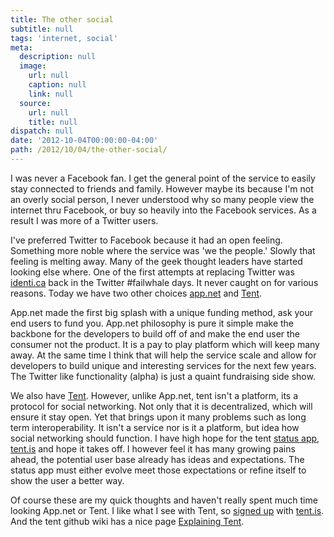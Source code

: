 ```yaml
---
title: The other social
subtitle: null
tags: 'internet, social'
meta:
  description: null
  image:
    url: null
    caption: null
    link: null
  source:
    url: null
    title: null
dispatch: null
date: '2012-10-04T00:00:00-04:00'
path: /2012/10/04/the-other-social/
---
```

I was never a Facebook fan. I get the general point of the service to easily stay connected to friends and family. However maybe its because I'm not an overly social person, I never understood why so many people view the internet thru Facebook, or buy so heavily into the Facebook services. As a result I was more of a Twitter users.

I've preferred Twitter to Facebook because it had an open feeling. Something more noble where the service was 'we the people.' Slowly that feeling is melting away. Many of the geek thought leaders have started looking else where. One of the first attempts at replacing Twitter was [identi.ca][1] back in the Twitter #failwhale days. It never caught on for various reasons. Today we have two other choices [app.net][2] and [Tent][3].

App.net made the first big splash with a unique funding method, ask your end users to fund you. App.net philosophy is pure it simple make the backbone for the developers to build off of and make the end user the consumer not the product. It is a pay to play platform which will keep many away. At the same time I think that will help the service scale and allow for developers to build unique and interesting services for the next few years. The Twitter like functionality (alpha) is just a quaint fundraising side show.

We also have [Tent][3]. However, unlike App.net, tent isn't a platform, its a protocol for social networking. Not only that it is decentralized, which will ensure it stay open. Yet that brings upon it many problems such as long term interoperability. It isn't a service nor is it a platform, but idea how social networking should function. I have high hope for the tent [status app, tent.is][4] and hope it takes off. I however feel it has many growing pains ahead, the potential user base already has ideas and expectations. The status app must either evolve meet those expectations or refine itself to show the user a better way.

Of course these are my quick thoughts and haven't really spent much time looking App.net or Tent. I like what I see with Tent, so [signed up][me] with [tent.is][4]. And the tent github wiki has a nice page [Explaining Tent][what].


[1]: https://en.wikipedia.org/wiki/Identi.ca
[2]: https://app.net
[3]: http://tent.io/
[4]: https://tent.is/
[me]: https://mitchejj.tent.is/
[what]: https://github.com/tent/tent.io/wiki/Explaining-Tent

